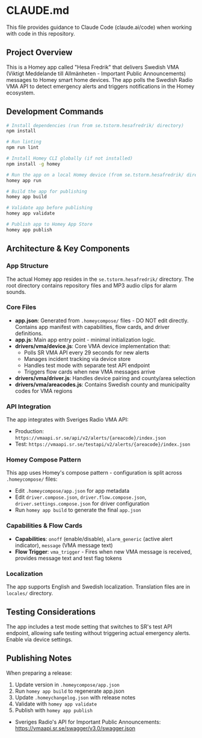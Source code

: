 # CLAUDE.md

This file provides guidance to Claude Code (claude.ai/code) when working with code in this repository.

## Project Overview

This is a Homey app called "Hesa Fredrik" that delivers Swedish VMA (Viktigt Meddelande till Allmänheten - Important Public Announcements) messages to Homey smart home devices. The app polls the Swedish Radio VMA API to detect emergency alerts and triggers notifications in the Homey ecosystem.

## Development Commands

```bash
# Install dependencies (run from se.tstorm.hesafredrik/ directory)
npm install

# Run linting
npm run lint

# Install Homey CLI globally (if not installed)
npm install -g homey

# Run the app on a local Homey device (from se.tstorm.hesafredrik/ directory)
homey app run

# Build the app for publishing
homey app build

# Validate app before publishing
homey app validate

# Publish app to Homey App Store
homey app publish
```

## Architecture & Key Components

### App Structure
The actual Homey app resides in the `se.tstorm.hesafredrik/` directory. The root directory contains repository files and MP3 audio clips for alarm sounds.

### Core Files
- **app.json**: Generated from `.homeycompose/` files - DO NOT edit directly. Contains app manifest with capabilities, flow cards, and driver definitions.
- **app.js**: Main app entry point - minimal initialization logic.
- **drivers/vma/device.js**: Core VMA device implementation that:
  - Polls SR VMA API every 29 seconds for new alerts
  - Manages incident tracking via device store
  - Handles test mode with separate test API endpoint
  - Triggers flow cards when new VMA messages arrive
- **drivers/vma/driver.js**: Handles device pairing and county/area selection
- **drivers/vma/areacodes.js**: Contains Swedish county and municipality codes for VMA regions

### API Integration
The app integrates with Sveriges Radio VMA API:
- Production: `https://vmaapi.sr.se/api/v2/alerts/{areacode}/index.json`
- Test: `https://vmaapi.sr.se/testapi/v2/alerts/{areacode}/index.json`

### Homey Compose Pattern
This app uses Homey's compose pattern - configuration is split across `.homeycompose/` files:
- Edit `.homeycompose/app.json` for app metadata
- Edit `driver.compose.json`, `driver.flow.compose.json`, `driver.settings.compose.json` for driver configuration
- Run `homey app build` to generate the final `app.json`

### Capabilities & Flow Cards
- **Capabilities**: `onoff` (enable/disable), `alarm_generic` (active alert indicator), `message` (VMA message text)
- **Flow Trigger**: `vma_trigger` - Fires when new VMA message is received, provides message text and test flag tokens

### Localization
The app supports English and Swedish localization. Translation files are in `locales/` directory.

## Testing Considerations

The app includes a test mode setting that switches to SR's test API endpoint, allowing safe testing without triggering actual emergency alerts. Enable via device settings.

## Publishing Notes

When preparing a release:
1. Update version in `.homeycompose/app.json`
2. Run `homey app build` to regenerate app.json
3. Update `.homeychangelog.json` with release notes
4. Validate with `homey app validate`
5. Publish with `homey app publish`
- Sveriges Radio's API for Important Public Announcements: https://vmaapi.sr.se/swagger/v3.0/swagger.json